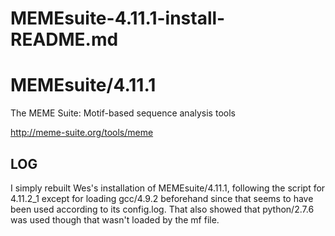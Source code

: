 # MEMEsuite-4.11.1-install-README.md

MEMEsuite/4.11.1
==================

The MEME Suite: Motif-based sequence analysis tools


<http://meme-suite.org/tools/meme>


LOG
---

I simply rebuilt Wes's installation of MEMEsuite/4.11.1, following the script
for 4.11.2_1 except for loading gcc/4.9.2 beforehand since that seems to have
been used according to its config.log.  That also showed that python/2.7.6 was
used though that wasn't loaded by the mf file.
